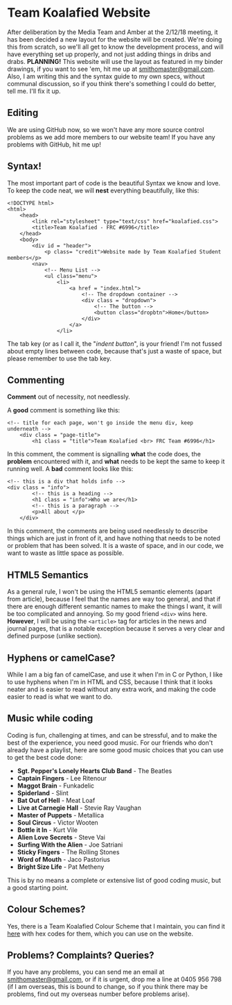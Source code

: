 # Team Koalafied Website
After deliberation by the Media Team and Amber at the 2/12/18 meeting, it has been decided a new layout for the website will be created. We're doing this from scratch, so we'll all get to know the development process, and will have everything set up properly, and not just adding things in dribs and drabs. **PLANNING!**
This website will use the layout as featured in my binder drawings, if you want to see 'em, hit me up at [smithomaster@gmail.com](mailto:smithomaster@gmail.com).
Also, I am writing this and the syntax guide to my own specs, without communal discussion, so if you think there's something I could do better, tell me. I'll fix it up.
## Editing
We are using GitHub now, so we won't have any more source control problems as we add more members to our website team! If you have any problems with GitHub, hit me up!
## Syntax!
The most important part of code is the beautiful Syntax we know and love. 
To keep the code neat, we will **nest** everything beautifully, like this: 

    <!DOCTYPE html>
	<html>
	    <head>
	        <link rel="stylesheet" type="text/css" href="koalafied.css">
	        <title>Team Koalafied - FRC #6996</title>
	    </head>
	    <body>
	        <div id = "header">
	            <p class= "credit">Website made by Team Koalafied Student members</p>
	        <nav>
	            <!-- Menu List -->
	            <ul class="menu">
	                <li>
	                    <a href = "index.html">
	                        <!-- The dropdown container -->
	                        <div class = "dropdown">
	                            <!-- The button -->
	                            <button class="dropbtn">Home</button>
	                        </div>
	                    </a>
	                </li>
The  tab key (or as I call it, the "*indent button*", is your friend! I'm not fussed about empty lines between code, because that's just a waste of space, but please remember to use the tab key.
## Commenting
**Comment** out of necessity, not needlessly.

A **good** comment is something like this:
	

    <!-- title for each page, won't go inside the menu div, keep underneath -->
        <div class = "page-title">
            <h1 class = "title">Team Koalafied <br> FRC Team #6996</h1>
In this comment, the comment is signalling **what** the code does, the **problem** encountered with it, and **what** needs to be kept the same to keep it running well.
A **bad** comment looks like this:

    <!-- this is a div that holds info -->
    <div class = "info">
            <!-- this is a heading -->
            <h1 class = "info">Who we are</h1>
            <!-- this is a paragraph -->
            <p>All about </p>
        </div>
In this comment, the comments are being used needlessly to describe things which are just in front of it, and have nothing that needs to be noted or problem that has been solved. It is a waste of space, and  in our code, we want to waste as little space as possible. 
## HTML5 Semantics
As a general rule, I won't be using the HTML5 semantic elements (apart from article), because I feel that the names are way too general, and that if there are enough different semantic names to make the things I want, it will be too complicated and annoying. So my good friend `<div>` wins here. 
**However**, I will be using the `<article>` tag for articles in the news and journal pages, that is a notable exception because it serves a very clear and defined purpose (unlike section).
## Hyphens or camelCase?
While I am a big fan of camelCase, and use it when I'm in C or Python, I like to use hyphens when I'm in HTML and CSS, because I think that it looks neater and is easier to read without any extra work, and making the code easier to read is what we want to do.
## Music while coding
Coding is fun, challenging at times, and can be stressful, and to make the best of the experience, you need good music. For our friends who don't already have a playlist, here are some good music choices that you can use to get the best code done:

 - **Sgt. Pepper's Lonely Hearts Club Band** - The Beatles
 - **Captain Fingers** - Lee Ritenour
 - **Maggot Brain** - Funkadelic
 - **Spiderland** - Slint
 - **Bat Out of Hell** - Meat Loaf
 - **Live at Carnegie Hall** - Stevie Ray Vaughan
 - **Master of Puppets** - Metallica
 - **Soul Circus** - Victor Wooten
 - **Bottle it In** - Kurt Vile
 - **Alien Love Secrets** - Steve Vai
 - **Surfing With the Alien** - Joe Satriani
 - **Sticky Fingers** - The Rolling Stones
 - **Word of Mouth** - Jaco Pastorius
 - **Bright Size Life** - Pat Metheny

This is by no means a complete or extensive list of good coding music, but a good starting point.
## Colour Schemes?
Yes, there is a Team Koalafied Colour Scheme that I maintain, you can find it [here](https://color.adobe.com/team-koalafied-color-theme-11235339/) with hex codes for them, which you can use on the website.
## Problems? Complaints? Queries?
If you have any problems, you can send me an email at [smithomaster@gmail.com](mailto:smithomaster@gmail.com), or if it is urgent, drop me a line at 0405 956 798 (if I am overseas, this is bound to change, so if you think there may be problems, find out my overseas number before problems arise).